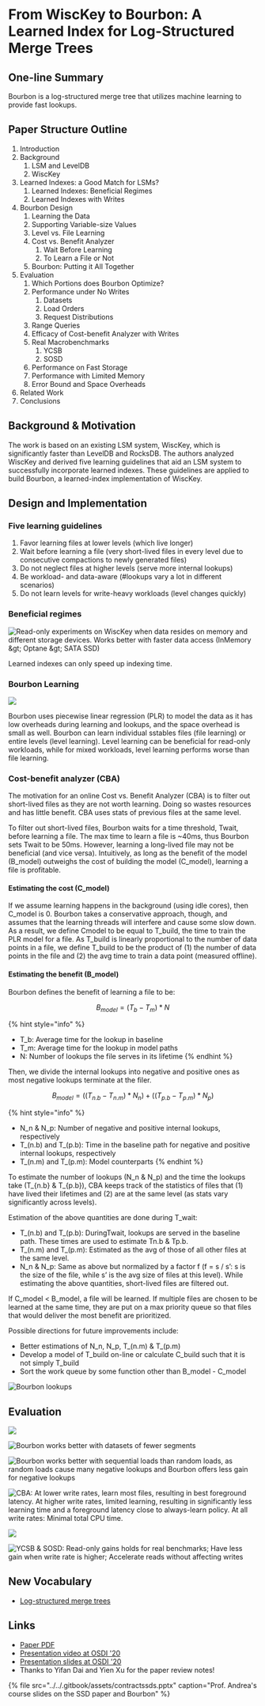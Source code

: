 # From WiscKey to Bourbon: A Learned Index for Log-Structured Merge Trees

## One-line Summary

Bourbon is a log-structured merge tree that utilizes machine learning to provide fast lookups.

## Paper Structure Outline

1. Introduction
2. Background
   1. LSM and LevelDB
   2. WiscKey
3. Learned Indexes: a Good Match for LSMs?
   1. Learned Indexes: Beneficial Regimes
   2. Learned Indexes with Writes
4. Bourbon Design
   1. Learning the Data
   2. Supporting Variable-size Values
   3. Level vs. File Learning
   4. Cost vs. Benefit Analyzer
      1. Wait Before Learning
      2. To Learn a File or Not
   5. Bourbon: Putting it All Together
5. Evaluation
   1. Which Portions does Bourbon Optimize?
   2. Performance under No Writes
      1. Datasets
      2. Load Orders
      3. Request Distributions
   3. Range Queries
   4. Efficacy of Cost-benefit Analyzer with Writes
   5. Real Macrobenchmarks
      1. YCSB
      2. SOSD
   6. Performance on Fast Storage
   7. Performance with Limited Memory
   8. Error Bound and Space Overheads
6. Related Work
7. Conclusions

## Background & Motivation

The work is based on an existing LSM system, WiscKey, which is significantly faster than LevelDB and RocksDB. The authors analyzed WiscKey and derived five learning guidelines that aid an LSM system to successfully incorporate learned indexes. These guidelines are applied to build Bourbon, a learned-index implementation of WiscKey.

## Design and Implementation

### Five learning guidelines

1. Favor learning files at lower levels \(which live longer\)
2. Wait before learning a file \(very short-lived files in every level due to consecutive compactions to newly generated files\)
3. Do not neglect files at higher levels \(serve more internal lookups\)
4. Be workload- and data-aware \(\#lookups vary a lot in different scenarios\)
5. Do not learn levels for write-heavy workloads \(level changes quickly\)

### Beneficial regimes

![Read-only experiments on WiscKey when data resides on memory and different storage devices. Works better with faster data access \(InMemory &amp;gt; Optane &amp;gt; SATA SSD\)](../../.gitbook/assets/screen-shot-2021-01-04-at-11.18.12-am.png)

Learned indexes can only speed up indexing time.

### Bourbon Learning

![](../../.gitbook/assets/screen-shot-2021-01-04-at-11.23.03-am.png)

Bourbon uses piecewise linear regression \(PLR\) to model the data as it has low overheads during learning and lookups, and the space overhead is small as well. Bourbon can learn individual sstables files \(file learning\) or entire levels \(level learning\). Level learning can be beneficial for read-only workloads, while for mixed workloads, level learning performs worse than file learning.

### Cost-benefit analyzer \(CBA\)

The motivation for an online Cost vs. Benefit Analyzer \(CBA\) is to filter out short-lived files as they are not worth learning. Doing so wastes resources and has little benefit. CBA uses stats of previous files at the same level.

To filter out short-lived files, Bourbon waits for a time threshold, Twait, before learning a file. The max time to learn a file is ~40ms, thus Bourbon sets Twait to be 50ms. However, learning a long-lived file may not be beneficial \(and vice versa\). Intuitively, as long as the benefit of the model \(B\_model\) outweighs the cost of building the model \(C\_model\), learning a file is profitable.

#### Estimating the cost \(C\_model\)

If we assume learning happens in the background \(using idle cores\), then C\_model is 0. Bourbon takes a conservative approach, though, and assumes that the learning threads will interfere and cause some slow down. As a result, we define Cmodel to be equal to T\_build, the time to train the PLR model for a file. As T\_build is linearly proportional to the number of data points in a file, we define T\_build to be the product of \(1\) the number of data points in the file and \(2\) the avg time to train a data point \(measured offline\).

#### Estimating the benefit \(B\_model\)

Bourbon defines the benefit of learning a file to be:

$$
B_{model} = (T_b - T_m) * N
$$

{% hint style="info" %}
* T\_b: Average time for the lookup in baseline
* T\_m: Average time for the lookup in model paths
* N: Number of lookups the file serves in its lifetime
{% endhint %}

Then, we divide the internal lookups into negative and positive ones as most negative lookups terminate at the filer.

$$
B_{model} = ((T_{n.b} - T_{n.m}) * N_n) + ((T_{p.b} - T_{p.m}) * N_p)
$$

{% hint style="info" %}
* N\_n & N\_p: Number of negative and positive internal lookups, respectively
* T\_\(n.b\) and T\_\(p.b\): Time in the baseline path for negative and positive internal lookups, respectively
* T\_\(n.m\) and T\_\(p.m\): Model counterparts
{% endhint %}

To estimate the number of lookups \(N\_n & N\_p\) and the time the lookups take \(T\_{n.b} & T\_{p.b}\), CBA keeps track of the statistics of files that \(1\) have lived their lifetimes and \(2\) are at the same level \(as stats vary significantly across levels\).

Estimation of the above quantities are done during T\_wait:

* T\_\(n.b\) and T\_\(p.b\): DuringTwait, lookups are served in the baseline path. These times are used to estimate Tn.b & Tp.b.
* T\_\(n.m\) and T\_\(p.m\): Estimated as the avg of those of all other files at the same level.
* N\_n & N\_p: Same as above but normalized by a factor f \(f = s / s’: s is the size of the file, while s’ is the avg size of files at this level\). While estimating the above quantities, short-lived files are filtered out.

If C\_model &lt; B\_model, a file will be learned. If multiple files are chosen to be learned at the same time, they are put on a max priority queue so that files that would deliver the most benefit are prioritized.

Possible directions for future improvements include:

* Better estimations of N\_n, N\_p, T\_\(n.m\) & T\_\(p.m\)
* Develop a model of T\_build on-line or calculate C\_build such that it is not simply T\_build
* Sort the work queue by some function other than B\_model - C\_model

![Bourbon lookups](../../.gitbook/assets/screen-shot-2021-01-04-at-11.23.29-am.png)

## Evaluation

![](../../.gitbook/assets/screen-shot-2021-01-04-at-11.25.28-am.png)

![Bourbon works better with datasets of fewer segments](../../.gitbook/assets/screen-shot-2021-01-04-at-11.25.42-am.png)

![Bourbon works better with sequential loads than random loads, as random loads cause many negative lookups and Bourbon offers less gain for negative lookups](../../.gitbook/assets/screen-shot-2021-01-04-at-11.26.16-am.png)

![CBA: At lower write rates, learn most files, resulting in best foreground latency. At higher write rates, limited learning, resulting in significantly less learning time and a foreground latency close to always-learn policy. At all write rates: Minimal total CPU time.](../../.gitbook/assets/screen-shot-2021-01-04-at-11.27.45-am.png)

![](../../.gitbook/assets/screen-shot-2021-01-04-at-11.29.02-am.png)

![YCSB &amp; SOSD: Read-only gains holds for real benchmarks; Have less gain when write rate is higher; Accelerate reads without affecting writes](../../.gitbook/assets/screen-shot-2021-01-04-at-11.29.13-am.png)

## New Vocabulary

* [Log-structured merge trees](https://en.wikipedia.org/wiki/Log-structured_merge-tree)

## Links

* [Paper PDF](https://www.usenix.org/system/files/osdi20-dai_0.pdf)
* [Presentation video at OSDI '20](https://www.youtube.com/watch?v=EUxEx5hwLXk)
* [Presentation slides at OSDI '20](https://www.usenix.org/sites/default/files/conference/protected-files/osdi20_slides_dai.pdf)
* Thanks to Yifan Dai and Yien Xu for the paper review notes!

{% file src="../../.gitbook/assets/contractssds.pptx" caption="Prof. Andrea\'s course slides on the SSD paper and Bourbon" %}

